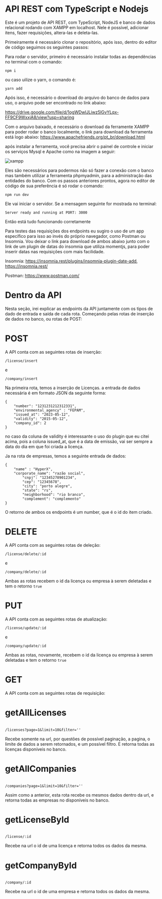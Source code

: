 # API REST com TypeScript e Nodejs

Este é um projeto de API REST, com TypeScript, NodeJS e banco de dados relacional rodando com XAMPP em localhost.
Nele é possível, adicionar itens, fazer requisições, altera-las e deleta-las.


Primeiramente é necessário clonar o repositório, após isso, dentro do editor de código seguimos os seguintes passos:

Para rodar o servidor, primeiro é necessário instalar todas as dependências no terminal com o comando:
```
npm i

```
ou caso uilize o yarn, o comando é:

```
yarn add

```

Após isso, é necessário o download do arquivo do banco de dados para uso, o arquivo pode ser encontrado no link abaixo:

https://drive.google.com/file/d/1ogWDwlJLiwz5lGvYLqx-FF9CF9WxxjA8/view?usp=sharing


Com o arquivo baixado, é necessário o download da ferramente XAMPP para poder rodar o banco localmente, o link para download da ferramenta está logo abaixo:
https://www.apachefriends.org/pt_br/download.html

após instalar a ferramenta, você precisa abrir o painel de controle e iniciar os serviços Mysql e Apache como na imagem a seguir:

![xampp](https://github.com/lenonlnc/api-rest-ts-node/assets/131901106/a7f34b6b-dea5-465a-b302-cac1b503bcaa)

Eles são necessários para podermos não só fazer a conexão com o banco mas também utilizar a ferramenta phpmyadmin, para a administração das entidades do banco.
Com os passos anteriores prontos, agora no editor de código de sua preferência é só rodar o comando:
```
npm run dev

```
Ele vai iniciar o servidor. Se a mensagem seguinte for mostrada no terminal:
```
Server ready and running at PORT: 3000
```

Então está tudo funcionando corretamente 

Para testes das requisições dos endpoints eu sugiro o uso de um app específico para isso ao invés do próprio navegador, como Postman ou Insomnia.
Vou deixar o link para download de ambos abaixo junto com o link de um plugin de datas do insomnia que utiliza momentjs, para poder inserir datas nas requisições com mais facilidade.

Insomnia:
https://insomnia.rest/plugins/insomnia-plugin-date-add, 
https://insomnia.rest/

Postman:
https://www.postman.com/





# Dentro da API

Nesta seção, irei explicar as endpoints da API juntamente com os tipos de dado de entrada e saída de cada rota.
Começando pelas rotas de inserção de dados no banco, ou rotas de POST:

# POST
A API conta com as seguintes rotas de inserção:

```
/license/insert

``` 
e

```
/company/insert

``` 

Na primeira rota, temos a inserção de Licenças. a entrada de dados necessária é em formato JSON da seguinte forma:

```
{
	"number": "1231231212312331",
	"environmental_agency" : "FEPAM",
	"issued_at": "2023-05-12",
	"validity": "2015-05-12",
	"company_id": 2
}

```

no caso da coluna de validity é interessante o uso do plugin que eu citei acima, pois a coluna issued_at, que é a data de emissão, vai ser sempre a data do dia em que foi criada a licença.


Ja na rota de empresas, temos a seguinte entrada de dados:
```
{
	"name" : "HyperX",
	"corporate_name": "razão social",
		"cnpj": "12345278901234",
		"cep": "12345678",
		"city": "porto alegre",
		"state": "rs",
		"neighborhood": "rio branco",
		"complement": "complemento"
}

```
O retorno de ambos os endpoints é um number, que é o id do item criado.


# DELETE

A API conta com as seguintes rotas de deleção:

```
/license/delete/:id

```
e

```
/company/delete/:id

```
Ambas as rotas recebem o id da licença ou empresa à serem deletadas e tem o retorno ```true```


# PUT

A API conta com as seguintes rotas de atualização:

```
/license/update/:id

```
e

```
/company/update/:id

```

Ambas as rotas, novamente, recebem o id da licença ou empresa à serem deletadas e tem o retorno ```true```


# GET

A API conta com as seguintes rotas de requisição:

# getAllLicenses

```

/licenses?page=1&limit=10&filter='' 

```
Recebe somente na url, por questões de possível paginação, a pagina, o limite de dados a serem retornados, e um possível filtro. E retorna todas as licenças disponíveis no banco.


# getAllCompanies

```

/companies?page=1&limit=10&filter='' 

```
Assim como a anterior, esta rota recebe os mesmos dados dentro da url, e retorna todas as empresas no disponíveis no banco.


# getLicenseById

```

/license/:id

```
Recebe na url o id de uma licença e retorna todos os dados da mesma.


# getCompanyById

```

/company/:id

```
Recebe na url o id de uma empresa e retorna todos os dados da mesma.



